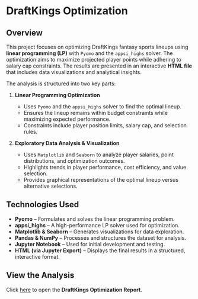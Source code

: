 # DraftKings Optimization

## Overview

This project focuses on optimizing DraftKings fantasy sports lineups using **linear programming (LP)** with `Pyomo` and the `appsi_highs` solver. The optimization aims to maximize projected player points while adhering to salary cap constraints. The results are presented in an interactive **HTML file** that includes data visualizations and analytical insights.

The analysis is structured into two key parts:

1. **Linear Programming Optimization**  
   - Uses `Pyomo` and the `appsi_highs` solver to find the optimal lineup.
   - Ensures the lineup remains within budget constraints while maximizing expected performance.
   - Constraints include player position limits, salary cap, and selection rules.

2. **Exploratory Data Analysis & Visualization**  
   - Uses `Matplotlib` and `Seaborn` to analyze player salaries, point distributions, and optimization outcomes.
   - Highlights trends in player performance, cost efficiency, and value selection.
   - Provides graphical representations of the optimal lineup versus alternative selections.

## Technologies Used

- **Pyomo** – Formulates and solves the linear programming problem.
- **appsi_highs** – A high-performance LP solver used for optimization.
- **Matplotlib & Seaborn** – Generates visualizations for data exploration.
- **Pandas & NumPy** – Processes and structures the dataset for analysis.
- **Jupyter Notebook** – Used for initial development and testing.
- **HTML (via Jupyter Export)** – Displays the final results in a structured, interactive format.

## View the Analysis  
Click [here](https://raw.githubusercontent.com/sophiaremington/NFL-DraftKings-Optimization-Project/refs/heads/main/FinalProject%20(2).html) to open the **DraftKings Optimization Report**.



